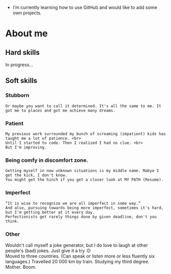 
- I’m currently learning how to use GitHub and would like to add some own projects.

<!--

-->
# About me

## Hard skills
  In progress...
  
## Soft skills

  ### Stubborn
    Or maybe you want to call it determined. It's all the same to me. It got me to places and got me achieve many dreams. 
  
 ### Patient
    My previous work surrounded my bunch of screaming (impatient) kids has taught me a lot of patience. <br>
    Until I started to code. Then I realized I had no clue. <br>
    But I'm improving.
  
  ### Being comfy in discomfort zone. 
    Getting myself in new unknown situations is my middle name. Mabye I get the kick, I don't know. 
    You might get the hinch if you get a closer look at MY PATH (Resume). 

 ### Imperfect
    “It is wise to recognize we are all imperfect in some way.”
    And also, pursuing towards being more imperfect, sometimes it's hard, but I'm getting better at it every day. 
    Perfectionists get rarely things done by given deadline, don't you think. 

### Other
  Wouldn't call myself a joke generator, but I do love to laugh at other people's (bad) jokes. Just give it a try :D <br>
  Moved to three countries. (Can speak or listen more or less fluently six languages.)
  Travelled 20 000 km by train. 
  Studying my third degree. 
  Mother. Boom.



